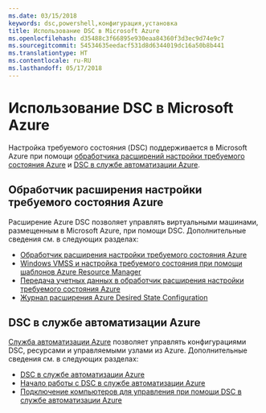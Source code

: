 ```yaml
---
ms.date: 03/15/2018
keywords: dsc,powershell,конфигурация,установка
title: Использование DSC в Microsoft Azure
ms.openlocfilehash: d35488c3f66895e930eaa84360f3d3ec9d74e9c7
ms.sourcegitcommit: 54534635eedacf531d8d6344019dc16a50b8b441
ms.translationtype: HT
ms.contentlocale: ru-RU
ms.lasthandoff: 05/17/2018
---
```

# <a name="using-dsc-on-microsoft-azure"></a>Использование DSC в Microsoft Azure

Настройка требуемого состояния (DSC) поддерживается в Microsoft Azure при помощи [обработчика расширений настройки требуемого состояния Azure](/azure/virtual-machines/virtual-machines-windows-extensions-dsc-overview) и [DSC в службе автоматизации Azure](/azure/automation/automation-dsc-overview).

## <a name="azure-desired-state-configuration-extension-handler"></a>Обработчик расширения настройки требуемого состояния Azure

Расширение Azure DSC позволяет управлять виртуальными машинами, размещенным в Microsoft Azure, при помощи DSC.
Дополнительные сведения см. в следующих разделах:

- [Обработчик расширения настройки требуемого состояния Azure](/azure/virtual-machines/virtual-machines-windows-extensions-dsc-overview)
- [Windows VMSS и настройка требуемого состояния при помощи шаблонов Azure Resource Manager](/azure/virtual-machines/virtual-machines-windows-extensions-dsc-template)
- [Передача учетных данных в обработчик расширения настройки требуемого состояния Azure](/azure/virtual-machines/virtual-machines-windows-extensions-dsc-credentials)
- [Журнал расширения Azure Desired State Configuration](azureDscexthistory.md)

## <a name="azure-automation-dsc"></a>DSC в службе автоматизации Azure

[Служба автоматизации Azure](https://azure.microsoft.com/services/automation/) позволяет управлять конфигурациями DSC, ресурсами и управляемыми узлами из Azure. Дополнительные сведения см. в следующих разделах:

- [DSC в службе автоматизации Azure](/azure/automation/automation-dsc-overview)
- [Начало работы с DSC в службе автоматизации Azure](/azure/automation/automation-dsc-getting-started)
- [Подключение компьютеров для управления при помощи DSC в службе автоматизации Azure](/azure/automation/automation-dsc-onboarding)
